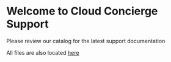 # Welcome to Cloud Concierge Support
Please review our catalog for the latest support documentation

All files are also located [here](https://ibm.box.com/s/vx5xmj471wc1j0w29k8xknranxx0u8od)
